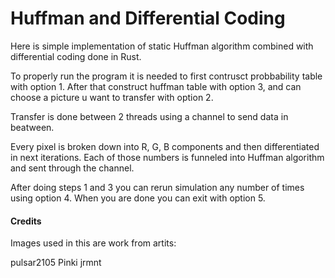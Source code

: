 # Huffman and Differential Coding

Here is simple implementation of static Huffman algorithm combined with differential coding done in Rust.

To properly run the program it is needed to first contrusct probbability table with option 1.
After that construct huffman table with option 3, and can choose a picture u want to transfer with option 2.

Transfer is done between 2 threads using a channel to send data in beatween.

Every pixel is broken down into R, G, B components and then differentiated in next iterations. Each of those numbers
is funneled into Huffman algorithm and sent through the channel.

After doing steps 1 and 3 you can rerun simulation any number of times using option 4. When you are done you can exit with
option 5.

#### Credits

Images used in this are work from artits:

pulsar2105
Pinki
jrmnt
